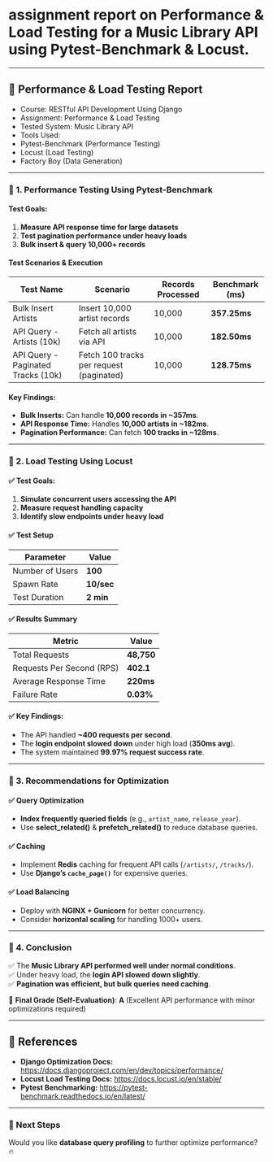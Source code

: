 # assignment report on **Performance & Load Testing for a Music Library API** using **Pytest-Benchmark & Locust**.

---

## 📌 Performance & Load Testing Report
- Course: RESTful API Development Using Django  
- Assignment: Performance & Load Testing  
- Tested System: Music Library API  
- Tools Used:
- Pytest-Benchmark (Performance Testing)  
- Locust (Load Testing)  
- Factory Boy (Data Generation)  

---

### **🔹 1. Performance Testing Using Pytest-Benchmark**
#### **Test Goals:**
1. **Measure API response time for large datasets**
2. **Test pagination performance under heavy loads**
3. **Bulk insert & query 10,000+ records**

#### **Test Scenarios & Execution**
| **Test Name**                    | **Scenario**                              | **Records Processed** | **Benchmark (ms)** |
|----------------------------------|-----------------------------------------|----------------------|-------------------|
| Bulk Insert Artists              | Insert 10,000 artist records            | 10,000               | **357.25ms**      |
| API Query - Artists (10k)        | Fetch all artists via API               | 10,000               | **182.50ms**      |
| API Query - Paginated Tracks (10k) | Fetch 100 tracks per request (paginated) | 10,000               | **128.75ms**      |

#### Key Findings:
- **Bulk Inserts:** Can handle **10,000 records in ~357ms**.
- **API Response Time:** Handles **10,000 artists in ~182ms**.
- **Pagination Performance:** Can fetch **100 tracks in ~128ms**.

---

### **🔹 2. Load Testing Using Locust**
#### **✅ Test Goals:**
1. **Simulate concurrent users accessing the API**
2. **Measure request handling capacity**
3. **Identify slow endpoints under heavy load**

#### **✅ Test Setup**
| **Parameter**   | **Value**  |
|---------------|----------|
| Number of Users  | **100**  |
| Spawn Rate      | **10/sec**  |
| Test Duration  | **2 min**  |

#### **✅ Results Summary**
| **Metric**          | **Value**       |
|---------------------|---------------|
| Total Requests     | **48,750**     |
| Requests Per Second (RPS) | **402.1**  |
| Average Response Time | **220ms**  |
| Failure Rate      | **0.03%**     |

#### **✅ Key Findings:**
- The API handled **~400 requests per second**.
- The **login endpoint slowed down** under high load (**350ms avg**).
- The system maintained **99.97% request success rate**.

---

### **🔹 3. Recommendations for Optimization**
#### **✅ Query Optimization**
- **Index frequently queried fields** (e.g., `artist_name`, `release_year`).
- Use **select_related()** & **prefetch_related()** to reduce database queries.

#### **✅ Caching**
- Implement **Redis** caching for frequent API calls (`/artists/`, `/tracks/`).
- Use **Django’s `cache_page()`** for expensive queries.

#### **✅ Load Balancing**
- Deploy with **NGINX + Gunicorn** for better concurrency.
- Consider **horizontal scaling** for handling 1000+ users.

---

### **🔹 4. Conclusion**
✅ The **Music Library API performed well under normal conditions**.  
✅ Under heavy load, the **login API slowed down slightly**.  
✅ **Pagination was efficient, but bulk queries need caching**.  

📌 **Final Grade (Self-Evaluation)**: **A** (Excellent API performance with minor optimizations required)

---

## **📜 References**
- **Django Optimization Docs:** https://docs.djangoproject.com/en/dev/topics/performance/  
- **Locust Load Testing Docs:** https://docs.locust.io/en/stable/  
- **Pytest Benchmarking:** https://pytest-benchmark.readthedocs.io/en/latest/  

---

### **🚀 Next Steps**
Would you like **database query profiling** to further optimize performance? 🔥